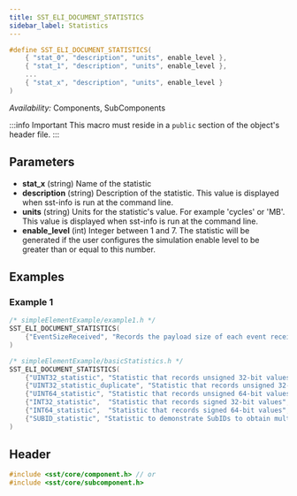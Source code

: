 ```yaml
---
title: SST_ELI_DOCUMENT_STATISTICS
sidebar_label: Statistics
---
```

```cpp
#define SST_ELI_DOCUMENT_STATISTICS( 
    { "stat_0", "description", "units", enable_level },
    { "stat_1", "description", "units", enable_level },
    ...
    { "stat_x", "description", "units", enable_level }
)
```

*Availability:* Components, SubComponents

:::info Important
This macro must reside in a `public` section of the object's header file.
:::

## Parameters
* **stat_x** (string) Name of the statistic
* **description** (string) Description of the statistic. This value is displayed when sst-info is run at the command line.
* **units** (string) Units for the statistic's value. For example 'cycles' or 'MB'. This value is displayed when sst-info is run at the command line.
* **enable_level** (int) Integer between 1 and 7. The statistic will be generated if the user configures the simulation enable level to be greater than or equal to this number.

## Examples

### Example 1
```cpp
/* simpleElementExample/example1.h */
SST_ELI_DOCUMENT_STATISTICS( 
    {"EventSizeReceived", "Records the payload size of each event received", "bytes", 1}
)

/* simpleElementExample/basicStatistics.h */
SST_ELI_DOCUMENT_STATISTICS(
    {"UINT32_statistic", "Statistic that records unsigned 32-bit values", "unitless", 1},
    {"UINT32_statistic_duplicate", "Statistic that records unsigned 32-bit values. Multiple stats record values to this statistic.", "unitless", 1},
    {"UINT64_statistic", "Statistic that records unsigned 64-bit values", "unitless", 2},
    {"INT32_statistic",  "Statistic that records signed 32-bit values", "unitless", 3},
    {"INT64_statistic",  "Statistic that records signed 64-bit values", "unitless", 3},
    {"SUBID_statistic", "Statistic to demonstrate SubIDs to obtain multiple instances of the same statistic name. Type is double.", "unitless", 4},
)
```

## Header
```cpp
#include <sst/core/component.h> // or
#include <sst/core/subcomponent.h>
```
